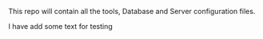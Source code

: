 This repo will contain all the tools, Database and Server configuration files.

I have add some text for testing

